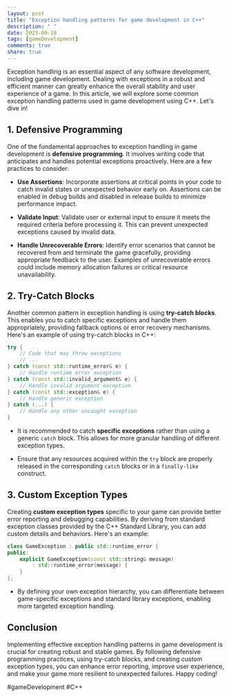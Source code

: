 ```yaml
---
layout: post
title: "Exception handling patterns for game development in C++"
description: " "
date: 2023-09-18
tags: [gameDevelopment]
comments: true
share: true
---
```


Exception handling is an essential aspect of any software development, including game development. Dealing with exceptions in a robust and efficient manner can greatly enhance the overall stability and user experience of a game. In this article, we will explore some common exception handling patterns used in game development using C++. Let's dive in!

## 1. Defensive Programming

One of the fundamental approaches to exception handling in game development is **defensive programming**. It involves writing code that anticipates and handles potential exceptions proactively. Here are a few practices to consider:

- **Use Assertions**: Incorporate assertions at critical points in your code to catch invalid states or unexpected behavior early on. Assertions can be enabled in debug builds and disabled in release builds to minimize performance impact.

- **Validate Input**: Validate user or external input to ensure it meets the required criteria before processing it. This can prevent unexpected exceptions caused by invalid data.

- **Handle Unrecoverable Errors**: Identify error scenarios that cannot be recovered from and terminate the game gracefully, providing appropriate feedback to the user. Examples of unrecoverable errors could include memory allocation failures or critical resource unavailability.

## 2. Try-Catch Blocks

Another common pattern in exception handling is using **try-catch blocks**. This enables you to catch specific exceptions and handle them appropriately, providing fallback options or error recovery mechanisms. Here's an example of using try-catch blocks in C++:

```cpp
try {
    // Code that may throw exceptions
    // ...
} catch (const std::runtime_error& e) {
    // Handle runtime error exception
} catch (const std::invalid_argument& e) {
    // Handle invalid argument exception
} catch (const std::exception& e) {
    // Handle generic exception
} catch (...) {
    // Handle any other uncaught exception
}
```

- It is recommended to catch **specific exceptions** rather than using a generic `catch` block. This allows for more granular handling of different exception types.

- Ensure that any resources acquired within the `try` block are properly released in the corresponding `catch` blocks or in a `finally-like` construct.

## 3. Custom Exception Types

Creating **custom exception types** specific to your game can provide better error reporting and debugging capabilities. By deriving from standard exception classes provided by the C++ Standard Library, you can add custom details and behaviors. Here's an example:

```cpp
class GameException : public std::runtime_error {
public:
    explicit GameException(const std::string& message)
        : std::runtime_error(message) {
    }
};
```

- By defining your own exception hierarchy, you can differentiate between game-specific exceptions and standard library exceptions, enabling more targeted exception handling.

## Conclusion

Implementing effective exception handling patterns in game development is crucial for creating robust and stable games. By following defensive programming practices, using try-catch blocks, and creating custom exception types, you can enhance error reporting, improve user experience, and make your game more resilient to unexpected failures. Happy coding!

#gameDevelopment #C++